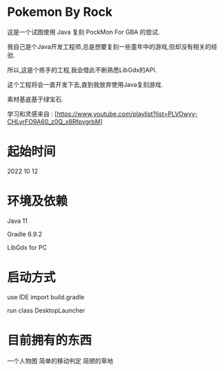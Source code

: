 # Pokemon By Rock

这是一个试图使用 Java 复刻 PockMon For GBA 的尝试.

我自己是个Java开发工程师,总是想要复刻一些童年中的游戏,但却没有相关的经验.

所以,这是个练手的工程,我会借此不断熟悉LibGdx的API.

这个工程将会一直开发下去,直到我放弃使用Java复刻游戏.

素材基底基于绿宝石.

学习和灵感来自 : [https://www.youtube.com/playlist?list=PLVOwyy-CHLyrFO9A60_z0Q_x8RfpvgrbM]

# 起始时间 

2022 10 12

# 环境及依赖

Java 11


Gradle 6.9.2


LibGdx for PC

# 启动方式

use IDE import build.gradle

run class DesktopLauncher


# 目前拥有的东西

一个人物图
简单的移动判定
简陋的草地